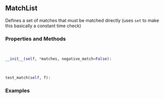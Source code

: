## <a id="McUtils.McUtils.Misc.FileMatcher.MatchList">MatchList</a>
Defines a set of matches that must be matched directly (uses `set` to make this basically a constant time check)

### Properties and Methods
<a id="McUtils.McUtils.Misc.FileMatcher.MatchList.__init__" class="docs-object-method">&nbsp;</a>
```python
__init__(self, *matches, negative_match=False): 
```

<a id="McUtils.McUtils.Misc.FileMatcher.MatchList.test_match" class="docs-object-method">&nbsp;</a>
```python
test_match(self, f): 
```

### Examples


